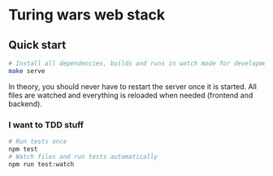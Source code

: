 # Turing wars web stack

## Quick start

```sh
# Install all dependencies, builds and runs in watch mode for development
make serve
```

In theory, you should never have to restart the server once it is started. All files are watched and everything is reloaded when needed (frontend and backend).

### I want to TDD stuff

```sh
# Run tests once
npm test
# Watch files and run tests automatically
npm run test:watch
```
